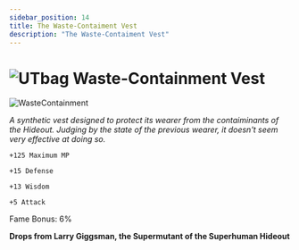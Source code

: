 ```yaml
---
sidebar_position: 14
title: The Waste-Contaiment Vest
description: "The Waste-Contaiment Vest"
---
```


# ![UTbag](https://cdn.discordapp.com/attachments/1107378591026655272/1107460067399315627/adf.png) Waste-Containment Vest

![WasteContainment]([https://vwiki.valorserver.com/api/item/picture/waste-containment%20vest](https://cdn.discordapp.com/attachments/1187552567295758487/1188224923274051594/Waste-Containment_Vest.png?ex=6599bfb1&is=65874ab1&hm=a860957241ff575594f7574cf87f9c8e0dc6d27b45da5c9f2fdab745a0976a4d&))

<i>A synthetic vest designed to protect its wearer from the contaiminants of the Hideout. Judging by the state of the previous wearer, it doesn't seem very effective at doing so.</i>

    +125 Maximum MP
    
    +15 Defense
    
    +13 Wisdom
    
    +5 Attack
    
Fame Bonus: 6%

**Drops from Larry Giggsman, the Supermutant of the Superhuman Hideout**
